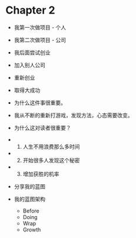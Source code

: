 # Chapter 2

- 我第一次做项目 - 个人
- 我第二次做项目 - 公司
- 我后面尝试创业
- 加入别人公司
- 重新创业
- 取得大成功

- 为什么这件事很重要。
- 我从不断的重新打游戏，发现方法，心态需要改变。

- 为什么这对读者很重要？
- 1. 人生不用浪费那么多时间
- 2. 开始很多人发现这个秘密
- 3. 增加获胜的机率
- 分享我的蓝图
- 我的蓝图架构
  - Before
  - Doing
  - Wrap
  - Growth
